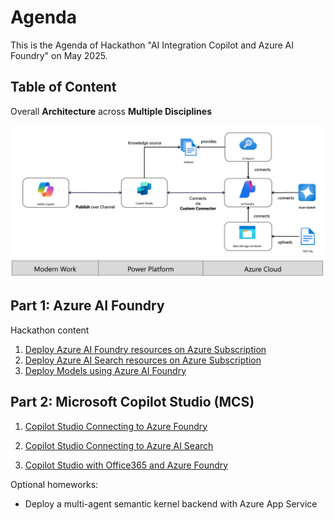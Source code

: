 # Agenda 

This is the Agenda of Hackathon "AI Integration Copilot and Azure AI Foundry" on May 2025.

## Table of Content

Overall **Architecture** across **Multiple Disciplines**

![](./docs/imgs/OverallArchitecture.png)

## Part 1: Azure AI Foundry
Hackathon content
1. [Deploy Azure AI Foundry resources on Azure Subscription](./docs/01%20GetStarted.md)
2. [Deploy Azure AI Search resources on Azure Subscription](./docs/02%20AISearch.md)
3. [Deploy Models using Azure AI Foundry](./docs/03%20DeployModels.md)
<!--
4. [Deploy single Agent workflow with PromptFlow](./docs/04%20SingleAgentFlow.md)
-->
## Part 2: Microsoft Copilot Studio (MCS)
1. [Copilot Studio Connecting to Azure Foundry](./docs/07%20Copilot%20Studio%20with%20Azure%20Foundry.md)

2. [Copilot Studio Connecting to Azure AI Search](./docs/08%20Copilot%20Studio%20with%20Azure%20AI%20Search.md)

3. [Copilot Studio with Office365 and Azure Foundry](./docs/09%20Copilot%20Studio%20with%20Office365%20and%20Azure%20Foundry.md)

Optional homeworks:
* Deploy a multi-agent semantic kernel backend with Azure App Service []()
<!--
* A preview of Azure AI Foundry Agent Playground
-->

